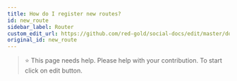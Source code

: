 ```yaml
---
title: How do I register new routes?
id: new_route
sidebar_label: Router
custom_edit_url: https://github.com/red-gold/social-docs/edit/master/docs/reference/actions.md
original_id: new_route
---
```


 > ⭐️ This page needs help. Please help with your contribution. To start click on edit button.
